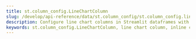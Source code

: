 ```yaml
---
title: st.column_config.LineChartColumn
slug: /develop/api-reference/data/st.column_config/st.column_config.linechartcolumn
description: Configure line chart columns in Streamlit dataframes with st.column_config.LineChartColumn for visualizing time series and numerical data as inline line charts.
keywords: st.column_config.LineChartColumn, line chart column, inline charts, time series charts, line graphs, dataframe charts, column charts, data visualization
---
```


<Autofunction function="streamlit.column_config.LineChartColumn" />
